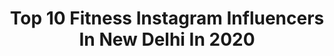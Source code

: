 ---
title: Top 10 Fitness Instagram Influencers In New Delhi In 2020
description: >-
  Find top fitness Instagram influencers in New Delhi in 2020. Most popular hashtags: #fitness #fashion #photography #ootd.
platform: Instagram
profiles:
  - username: "adil_alinoor"
    fullname: >-
      ADIL
    location: "India"
    followers: 186637
    engagement: 1386
    commentsToLikes: 0.009288
    avatar: "https://scontent-amt2-1.cdninstagram.com/v/t51.2885-19/s320x320/68977634_2631082953791133_5346972561097883648_n.jpg?_nc_ht=scontent-amt2-1.cdninstagram.com&_nc_ohc=LnrJRR-ZDh0AX_rDFKH&oh=76140798f22d0266c1a505d0e19bf7d8&oe=5EBBA112"
    verified: false
    hashtags: "#adil, #fitnessmotivation, #underwater, #staystrong"
  - username: "anushka_4996"
    fullname: >-
      Anushka Mandal
    location: "India"
    followers: 5714
    engagement: 1594
    commentsToLikes: 0.018851
    avatar: "https://scontent-nrt1-1.cdninstagram.com/v/t51.2885-19/s320x320/69272738_454893521759214_3387391241216851968_n.jpg?_nc_ht=scontent-nrt1-1.cdninstagram.com&_nc_ohc=ydfhfSalR3sAX-DEYnT&oh=e0734781a3330977030493f96f945138&oe=5EA519B3"
    verified: false
    hashtags: "#musicfestival, #tiktok, #gujarat, #bengal"
  - username: "styleonair_"
    fullname: >-
      Harsh Ronak Singh
    location: "India"
    followers: 244868
    engagement: 301
    commentsToLikes: 0.041984
    avatar: "https://scontent-lhr8-1.cdninstagram.com/v/t51.2885-19/s320x320/89444576_1532053840275564_978273836405358592_n.jpg?_nc_ht=scontent-lhr8-1.cdninstagram.com&_nc_ohc=re7VmS4ZagwAX_9wcIg&oh=02a7265dec4dcddff103e7acf5d8c03c&oe=5EBA76FD"
    verified: false
    hashtags: "#mumbai, #weekendvibes, #fashionblogger, #instalike"
  - username: "siddharth.lil.beast"
    fullname: >-
      Siddharth Tyagi
    location: "India"
    followers: 15111
    engagement: 621
    commentsToLikes: 0.082904
    avatar: "https://scontent-ams4-1.cdninstagram.com/v/t51.2885-19/s320x320/51052229_454010385138642_6244743772479946752_n.jpg?_nc_ht=scontent-ams4-1.cdninstagram.com&_nc_ohc=1uoNo-J_EWEAX9S5L72&oh=e6a6848f97ae1f75aeb627b4f7067888&oe=5EBA017A"
    verified: false
    hashtags: "#thenx, #muscleup, #foryou, #lowbattery"
  - username: "kiara.fulara"
    fullname: >-
      Kiara 👰🏻
    location: "India"
    followers: 54456
    engagement: 2738
    commentsToLikes: 0.007341
    avatar: "https://scontent-lhr8-1.cdninstagram.com/v/t51.2885-19/s320x320/76971306_475380363363268_5505304434520883200_n.jpg?_nc_ht=scontent-lhr8-1.cdninstagram.com&_nc_ohc=P_CK6-U3AiEAX-nnZHv&oh=4c7da1bdcce37162512e0c9ec230f172&oe=5EBB9AF2"
    verified: false
    hashtags: "#savemoney, #jorukagulam, #transformation, #tourist"
  - username: "adiityyyaa"
    fullname: >-
      ADITYA🔥
    location: "India"
    followers: 16333
    engagement: 790
    commentsToLikes: 0.157452
    avatar: "https://instagram.fbki2-1.fna.fbcdn.net/v/t51.2885-19/s320x320/82946902_947206432340474_7120202723248570368_n.jpg?_nc_ht=instagram.fbki2-1.fna.fbcdn.net&_nc_ohc=bIpNIYXCBogAX9-Bt2e&oh=0519d6d7f6b7c415039827734ddd0284&oe=5EA0F89D"
    verified: false
    hashtags: "#instafamous, #fashioninfluencers, #neerajpepsu, #fitnessclothing"
  - username: "labelsandlove"
    fullname: >-
      PRATIBHA BHADAURIA 💫
    location: "India"
    followers: 123507
    engagement: 184
    commentsToLikes: 0.014820
    avatar: "https://scontent-ams4-1.cdninstagram.com/v/t51.2885-19/s320x320/72285910_1220853288100706_4675105784692998144_n.jpg?_nc_ht=scontent-ams4-1.cdninstagram.com&_nc_ohc=FQY7SMdtd0EAX8JZTFU&oh=97e1f98d7c7167f7c52d3019a849d134&oe=5EB98BB7"
    verified: false
    hashtags: "#kapiva, #design, #technology, #ahmedabad"
  - username: "virus_sharma"
    fullname: >-
      Vikas Sharma - DELHI FOODIE 🇮🇳
    location: "India"
    followers: 34881
    engagement: 331
    commentsToLikes: 0.013606
    avatar: "https://scontent-itm1-1.cdninstagram.com/v/t51.2885-19/s320x320/66783033_413574539265312_2912875020902465536_n.jpg?_nc_ht=scontent-itm1-1.cdninstagram.com&_nc_ohc=DYORdKao7LgAX9a-pJs&oh=5c244d78d215a7a33f02451991c27223&oe=5EA5090E"
    verified: false
    hashtags: "#yummyinmytummy, #masalamaggi, #instacakes, #lunchspecial"
  - username: "thethirdeyephotography"
    fullname: >-
      The Third Eye Photography️️
    location: "India"
    followers: 32698
    engagement: 219
    commentsToLikes: 0.011057
    avatar: "https://scontent-ams4-1.cdninstagram.com/v/t51.2885-19/s320x320/83429481_1618563604976095_3883383650925936640_n.jpg?_nc_ht=scontent-ams4-1.cdninstagram.com&_nc_ohc=lH5FX1OcuT8AX8GSOFO&oh=b8d43b3edd1c730a9d35f27f632ff0d2&oe=5EAFE2C5"
    verified: false
    hashtags: "#holishoot, #asimjaqueline, #anmolsharma, #art"
  - username: "wanderfulpassport"
    fullname: >-
      The Wanderful Pooja 🌴
    location: "India"
    followers: 19017
    engagement: 641
    commentsToLikes: 0.038665
    avatar: "https://scontent-ams4-1.cdninstagram.com/v/t51.2885-19/s320x320/69782107_382938885722798_8715940432724361216_n.jpg?_nc_ht=scontent-ams4-1.cdninstagram.com&_nc_ohc=ZSAUI-GoptkAX-xQoCQ&oh=398e70ad0d86bfce4c1cb970b65a1d64&oe=5EB8D5FB"
    verified: false
    hashtags: "#beautifulplaces, #model, #temples, #stayhomechallenge"
---